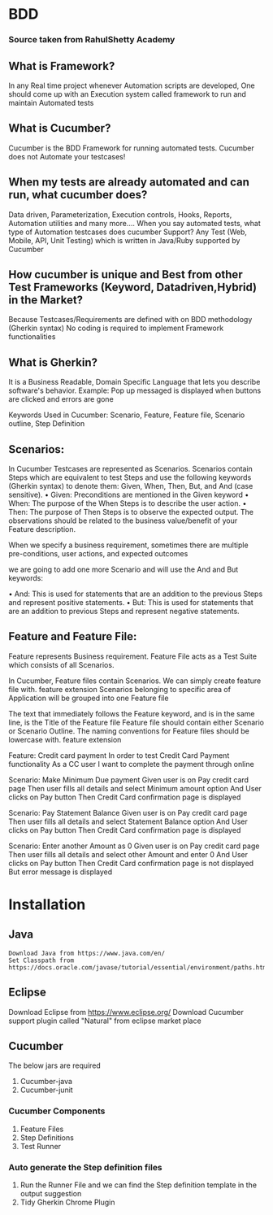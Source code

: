 # BDD

### Source taken from RahulShetty Academy

## What is Framework?
In any Real time project whenever Automation scripts are developed, One should come up with an Execution system called framework to run and maintain Automated tests

## What is Cucumber?
Cucumber is the BDD Framework for running automated tests. 
Cucumber does not Automate your testcases!

## When my tests are already automated and can run, what cucumber does? 
Data driven, Parameterization, Execution controls, Hooks, Reports, Automation utilities and many more….
When you say automated tests, what type of Automation testcases does cucumber Support?
Any Test (Web, Mobile, API, Unit Testing) which is written in Java/Ruby supported by Cucumber

## How cucumber is unique and Best from other Test Frameworks (Keyword, Datadriven,Hybrid) in the Market?
Because Testcases/Requirements are defined with on BDD methodology (Gherkin syntax)
No coding is required to implement Framework functionalities

## What is Gherkin? 
 It is a Business Readable, Domain Specific Language  that lets you describe software's behavior.
Example: Pop up messaged is displayed when buttons are clicked and errors are gone	

Keywords Used in Cucumber: Scenario, Feature, Feature file, Scenario outline, Step Definition

## Scenarios:
In Cucumber Testcases are represented as Scenarios.
Scenarios contain Steps which are equivalent to test Steps and use the following keywords (Gherkin syntax) to denote them: Given, When, Then, But, and And (case sensitive).
•	Given: Preconditions are mentioned in the Given keyword
•	When: The purpose of the When Steps is to describe the user action.
•	Then: The purpose of Then Steps is to observe the expected output. The observations should be related to the business value/benefit of your Feature description.

When we specify a business requirement, sometimes there are multiple pre-conditions, user actions, and expected outcomes

we are going to add one more Scenario and will use the And and But keywords:

•	And: This is used for statements that are an addition to the previous Steps and represent positive statements.
•	But: This is used for statements that are an addition to previous Steps and represent negative statements.





## Feature and Feature File:
Feature represents Business requirement.
Feature File acts as a Test Suite which consists of all Scenarios.

In Cucumber, Feature files contain Scenarios. We can simply create feature file with. feature extension
Scenarios belonging to specific area of Application will be grouped into one Feature file

The text that immediately follows the Feature keyword, and is in the same line, is the Title of the Feature file
 Feature file should contain either Scenario or Scenario Outline. The naming conventions for Feature files should be lowercase with. feature extension 

 Feature: Credit card payment
  In order to test Credit Card Payment functionality
  As a CC user
  I want to complete the payment through online

  Scenario: Make Minimum Due payment 
    Given user is on Pay credit card page
    Then user fills all details and select Minimum amount option
    And User clicks on Pay button
Then Credit Card confirmation page is displayed

  Scenario: Pay Statement Balance 
    Given user is on Pay credit card page
    Then user fills all details and select Statement Balance option
    And User clicks on Pay button
Then Credit Card confirmation page is displayed


  Scenario: Enter another Amount as 0
    Given user is on Pay credit card page
    Then user fills all details and select other Amount and enter 0
    And User clicks on Pay button
Then Credit Card confirmation page is not displayed
But error message is displayed

# Installation

## Java
    Download Java from https://www.java.com/en/
    Set Classpath from https://docs.oracle.com/javase/tutorial/essential/environment/paths.html
    
## Eclipse
   Download Eclipse from https://www.eclipse.org/
   Download Cucumber support plugin called "Natural" from eclipse market place
   
## Cucumber
   The below jars are required
   1. Cucumber-java
   2. Cucumber-junit

### Cucumber Components
   1. Feature Files
   2. Step Definitions
   3. Test Runner

### Auto generate the Step definition files
   1. Run the Runner File and we can find the Step definition template in the output suggestion
   2. Tidy Gherkin Chrome Plugin
   

